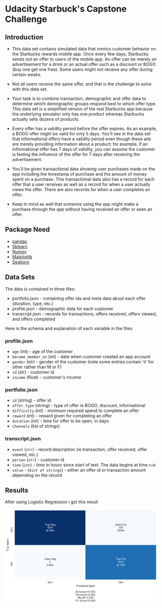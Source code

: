 # Udacity Starbuck's Capstone Challenge

## Introduction

- This data set contains simulated data that mimics customer behavior on the Starbucks rewards mobile app. Once every few days, Starbucks sends out an offer to users of the mobile app. An offer can be merely an advertisement for a drink or an actual offer such as a discount or BOGO (buy one get one free). Some users might not receive any offer during certain weeks.

- Not all users receive the same offer, and that is the challenge to solve with this data set.

- Your task is to combine transaction, demographic and offer data to determine which demographic groups respond best to which offer type. This data set is a simplified version of the real Starbucks app because the underlying simulator only has one product whereas Starbucks actually sells dozens of products.

- Every offer has a validity period before the offer expires. As an example, a BOGO offer might be valid for only $5$ days. You'll see in the data set that informational offers have a validity period even though these ads are merely providing information about a product; for example, if an informational offer has 7 days of validity, you can assume the customer is feeling the influence of the offer for 7 days after receiving the advertisement.

- You'll be given transactional data showing user purchases made on the app including the timestamp of purchase and the amount of money spent on a purchase. This transactional data also has a record for each offer that a user receives as well as a record for when a user actually views the offer. There are also records for when a user completes an offer.

- Keep in mind as well that someone using the app might make a purchase through the app without having received an offer or seen an offer.



## Package Need

- [pandas](https://pandas.pydata.org/)
- [Sklearn](https://scikit-learn.org/stable/)
- [Numpy](https://numpy.org/)
- [Matplotlib](https://matplotlib.org/)
- [Seaborn](https://seaborn.pydata.org/)

## Data Sets

The data is contained in three files:

* portfolio.json - containing offer ids and meta data about each offer (duration, type, etc.)
* profile.json - demographic data for each customer
* transcript.json - records for transactions, offers received, offers viewed, and offers completed

Here is the schema and explanation of each variable in the files:

### profile.json

* `age` (int) - age of the customer 
* `became_member_on` (int) - date when customer created an app account
* `gender` (str) - gender of the customer (note some entries contain '`O`' for other rather than M or F)
* `id` (str) - customer id
* `income` (float) - customer's income

### portfolio.json

* `id` (string) - offer id
* `offer_type` (string) - type of offer ie BOGO, discount, informational
* `difficulty` (int) - minimum required spend to complete an offer
* `reward` (int) - reward given for completing an offer
* `duration` (int) - time for offer to be open, in days
* `channels` (list of strings)



### transcript.json

* `event` (`str`) - record description (ie transaction, offer received, offer viewed, etc.)
* `person` (`str`) - customer id
* `time` (`int`) - time in hours since start of test. The data begins at time `t=0`
* `value` - (`dict of strings`) - either an offer id or transaction amount depending on the record

## Results

After using Logistic Regression i got this result 

![img](assets/Starbucks_Capstone_notebook_163_0.png)

